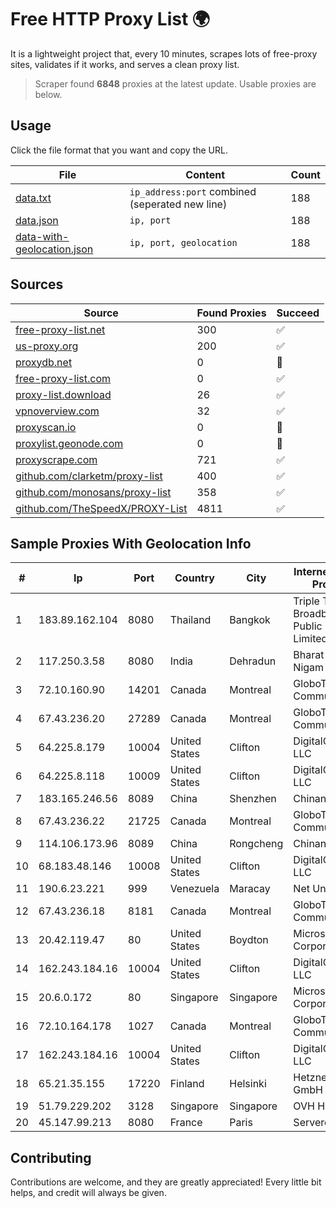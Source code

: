 
# Free HTTP Proxy List 🌍

It is a lightweight project that, every 10 minutes, scrapes lots of free-proxy sites, validates if it works, and serves a clean proxy list.


> Scraper found **6848** proxies at the latest update. Usable proxies are below.

## Usage

Click the file format that you want and copy the URL.


|File|Content|Count|
|----|-------|-----|
|[data.txt](https://raw.githubusercontent.com/themiralay/Proxy-List-World/master/data.txt)|`ip_address:port` combined (seperated new line)|188|
|[data.json](https://raw.githubusercontent.com/themiralay/Proxy-List-World/master/data.json)|`ip, port`|188|
|[data-with-geolocation.json](https://raw.githubusercontent.com/themiralay/Proxy-List-World/master/data-with-geolocation.json)|`ip, port, geolocation`|188|

## Sources

|Source|Found Proxies|Succeed|
|------|-------------|-------|
|[free-proxy-list.net](https://free-proxy-list.net)|300|✅|
|[us-proxy.org](https://www.us-proxy.org)|200|✅|
|[proxydb.net](http://proxydb.net)|0|🚫|
|[free-proxy-list.com](https://free-proxy-list.com/?page=&port=&type%5B%5D=http&type%5B%5D=https&up_time=0&search=Search)|0|✅|
|[proxy-list.download](https://www.proxy-list.download/HTTP)|26|✅|
|[vpnoverview.com](https://vpnoverview.com/privacy/anonymous-browsing/free-proxy-servers)|32|✅|
|[proxyscan.io](https://www.proxyscan.io)|0|🚫|
|[proxylist.geonode.com](https://proxylist.geonode.com/api/proxy-list?limit=300&page=1&sort_by=lastChecked&sort_type=desc&protocols=http,https)|0|🚫|
|[proxyscrape.com](https://api.proxyscrape.com/v2/?request=displayproxies&protocol=http&timeout=10000&country=all&ssl=all&anonymity=all)|721|✅|
|[github.com/clarketm/proxy-list](https://raw.githubusercontent.com/clarketm/proxy-list/master/proxy-list-raw.txt)|400|✅|
|[github.com/monosans/proxy-list](https://raw.githubusercontent.com/monosans/proxy-list/main/proxies/http.txt)|358|✅|
|[github.com/TheSpeedX/PROXY-List](https://raw.githubusercontent.com/TheSpeedX/PROXY-List/master/http.txt)|4811|✅|


## Sample Proxies With Geolocation Info

|#|Ip|Port|Country|City|Internet Service Provider|
|-|--|----|-------|----|-------------------------|
|1|183.89.162.104|8080|Thailand|Bangkok|Triple T Broadband Public Company Limited|
|2|117.250.3.58|8080|India|Dehradun|Bharat Sanchar Nigam Ltd|
|3|72.10.160.90|14201|Canada|Montreal|GloboTech Communications|
|4|67.43.236.20|27289|Canada|Montreal|GloboTech Communications|
|5|64.225.8.179|10004|United States|Clifton|DigitalOcean, LLC|
|6|64.225.8.118|10009|United States|Clifton|DigitalOcean, LLC|
|7|183.165.246.56|8089|China|Shenzhen|Chinanet|
|8|67.43.236.22|21725|Canada|Montreal|GloboTech Communications|
|9|114.106.173.96|8089|China|Rongcheng|Chinanet|
|10|68.183.48.146|10008|United States|Clifton|DigitalOcean, LLC|
|11|190.6.23.221|999|Venezuela|Maracay|Net Uno|
|12|67.43.236.18|8181|Canada|Montreal|GloboTech Communications|
|13|20.42.119.47|80|United States|Boydton|Microsoft Corporation|
|14|162.243.184.16|10004|United States|Clifton|DigitalOcean, LLC|
|15|20.6.0.172|80|Singapore|Singapore|Microsoft Corporation|
|16|72.10.164.178|1027|Canada|Montreal|GloboTech Communications|
|17|162.243.184.16|10004|United States|Clifton|DigitalOcean, LLC|
|18|65.21.35.155|17220|Finland|Helsinki|Hetzner Online GmbH|
|19|51.79.229.202|3128|Singapore|Singapore|OVH Hosting|
|20|45.147.99.213|8080|France|Paris|Serverd SAS|



## Contributing

Contributions are welcome, and they are greatly appreciated! Every
little bit helps, and credit will always be given.

